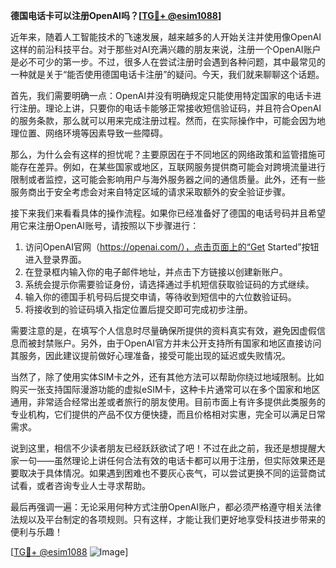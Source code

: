 **德国电话卡可以注册OpenAI吗？[[TG💪+ @esim1088](https://t.me/s/esim1088)]**

近年来，随着人工智能技术的飞速发展，越来越多的人开始关注并使用像OpenAI这样的前沿科技平台。对于那些对AI充满兴趣的朋友来说，注册一个OpenAI账户是必不可少的第一步。不过，很多人在尝试注册时会遇到各种问题，其中最常见的一种就是关于“能否使用德国电话卡注册”的疑问。今天，我们就来聊聊这个话题。

首先，我们需要明确一点：OpenAI并没有明确规定只能使用特定国家的电话卡进行注册。理论上讲，只要你的电话卡能够正常接收短信验证码，并且符合OpenAI的服务条款，那么就可以用来完成注册过程。然而，在实际操作中，可能会因为地理位置、网络环境等因素导致一些障碍。

那么，为什么会有这样的担忧呢？主要原因在于不同地区的网络政策和监管措施可能存在差异。例如，在某些国家或地区，互联网服务提供商可能会对跨境流量进行限制或者监控，这可能会影响用户与海外服务器之间的通信质量。此外，还有一些服务商出于安全考虑会对来自特定区域的请求采取额外的安全验证步骤。

接下来我们来看看具体的操作流程。如果你已经准备好了德国的电话号码并且希望用它来注册OpenAI账号，请按照以下步骤进行：

1. 访问OpenAI官网（https://openai.com/），点击页面上的“Get Started”按钮进入登录界面。
2. 在登录框内输入你的电子邮件地址，并点击下方链接以创建新账户。
3. 系统会提示你需要验证身份，请选择通过手机短信获取验证码的方式继续。
4. 输入你的德国手机号码后提交申请，等待收到短信中的六位数验证码。
5. 将接收到的验证码填入指定位置后提交即可完成初步注册。

需要注意的是，在填写个人信息时尽量确保所提供的资料真实有效，避免因虚假信息而被封禁账户。另外，由于OpenAI官方并未公开支持所有国家和地区直接访问其服务，因此建议提前做好心理准备，接受可能出现的延迟或失败情况。

当然了，除了使用实体SIM卡之外，还有其他方法可以帮助你绕过地域限制。比如购买一张支持国际漫游功能的虚拟eSIM卡，这种卡片通常可以在多个国家和地区通用，非常适合经常出差或者旅行的朋友使用。目前市面上有许多提供此类服务的专业机构，它们提供的产品不仅方便快捷，而且价格相对实惠，完全可以满足日常需求。

说到这里，相信不少读者朋友已经跃跃欲试了吧！不过在此之前，我还是想提醒大家一句——虽然理论上讲任何合法有效的电话卡都可以用于注册，但实际效果还是要取决于具体情况。如果遇到困难也不要灰心丧气，可以尝试更换不同的运营商试试看，或者咨询专业人士寻求帮助。

最后再强调一遍：无论采用何种方式注册OpenAI账户，都必须严格遵守相关法律法规以及平台制定的各项规则。只有这样，才能让我们更好地享受科技进步带来的便利与乐趣！

[[TG💪+ @esim1088](https://t.me/s/esim1088) ![Image](https://i.postimg.cc/4NQfJmqS/Snipaste-2025-05-13-00-14-12.png)]